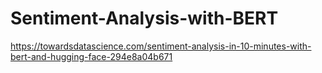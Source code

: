 # Sentiment-Analysis-with-BERT
https://towardsdatascience.com/sentiment-analysis-in-10-minutes-with-bert-and-hugging-face-294e8a04b671
